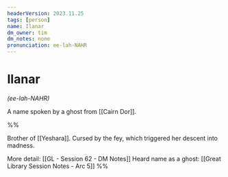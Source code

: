 ```yaml
---
headerVersion: 2023.11.25
tags: [person]
name: Ilanar
dm_owner: tim
dm_notes: none
pronunciation: ee-lah-NAHR
---
```

# Ilanar
*(ee-lah-NAHR)*

A name spoken by a ghost from [[Cairn Dor]]. 

%% 

Brother of [[Yeshara]]. Cursed by the fey, which triggered her descent into madness. 

More detail: [[GL - Session 62 - DM Notes]]
Heard name as a ghost: [[Great Library Session Notes - Arc 5]]
%%
